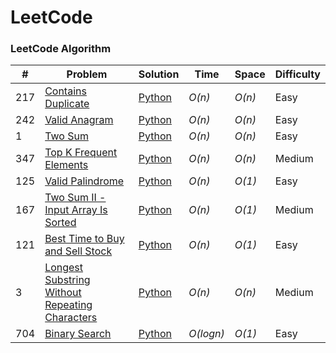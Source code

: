LeetCode
========

### LeetCode Algorithm
 
 


| # | Problem | Solution | Time | Space | Difficulty |
|---| ------- | -------- | ---- | ----- | ---------- |
|217|[Contains Duplicate](https://leetcode.com/problems/contains-duplicate/) | [Python](./Arrays/ContainsDuplicate/containsDuplicate.py)|_O(n)_|_O(n)_|Easy|
|242|[Valid Anagram](https://leetcode.com/problems/valid-anagram/) | [Python](./Arrays/ValidAnagram/validAnagram.py)|_O(n)_|_O(n)_|Easy|
|1|[Two Sum](https://leetcode.com/problems/two-sum/) | [Python](./Arrays/TwoSum/twoSum.py)|_O(n)_|_O(n)_|Easy|
|347|[Top K Frequent Elements](https://leetcode.com/problems/top-k-frequent-elements/) | [Python](./Arrays/TopKFrequentElements/topKFrequentElements.py)|_O(n)_|_O(n)_|Medium|
|125|[Valid Palindrome](https://leetcode.com/problems/valid-palindrome/) | [Python](./TwoPointers/ValidPalindrome/validPalindrome.py)|_O(n)_|_O(1)_|Easy|
|167|[Two Sum II - Input Array Is Sorted](https://leetcode.com/problems/two-sum-ii-input-array-is-sorted/) | [Python](./TwoPointers/TwoSumIiInputArrayIsSorted/twoSumIiInputArrayIsSorted.py)|_O(n)_|_O(1)_|Medium|
|121|[Best Time to Buy and Sell Stock](https://leetcode.com/problems/best-time-to-buy-and-sell-stock/submissions/) | [Python](./SlidingWindows/BestTimeToBuyAndSellStock/bestTimeToBuyAndSellStock.py)|_O(n)_|_O(1)_|Easy|
|3|[Longest Substring Without Repeating Characters](https://leetcode.com/problems/longest-substring-without-repeating-characters/) | [Python](./SlidingWindow/LongestSubstringWithoutRepeatingCharacters/longestSubstringWithoutRepeatingCharacters.py)|_O(n)_|_O(n)_|Medium|
|704|[Binary Search](https://leetcode.com/problems/binary-search) | [Python](./BinarySearch/BinarySearch/binarySearch.py)|_O(logn)_|_O(1)_|Easy|

